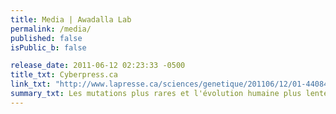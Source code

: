 ```yaml
---
title: Media | Awadalla Lab
permalink: /media/
published: false
isPublic_b: false

release_date: 2011-06-12 02:23:33 -0500
title_txt: Cyberpress.ca
link_txt: "http://www.lapresse.ca/sciences/genetique/201106/12/01-4408472-les-mutations-plus-rares-et-levolution-humaine-plus-lente-quon-croyait.php?utm_categorieinterne=trafficdrivers&utm_contenuinterne=cyberpresse_B2_sciences_265_accueil_POS1"
summary_txt: Les mutations plus rares et l'évolution humaine plus lente qu'on croyait
---
```


